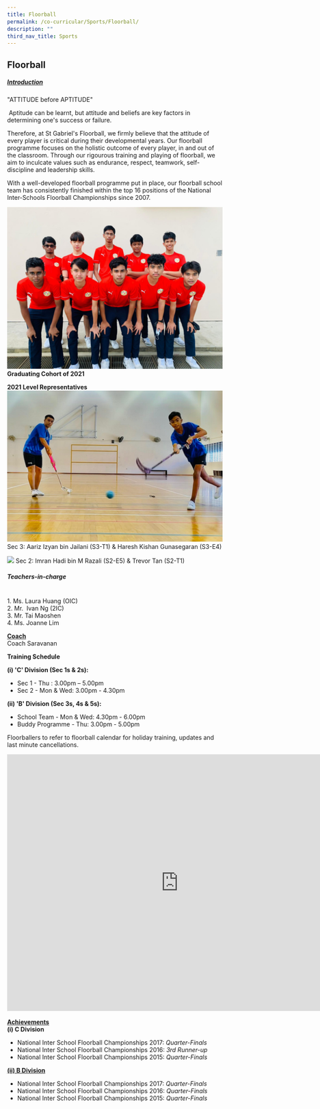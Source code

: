```yaml
---
title: Floorball
permalink: /co-curricular/Sports/Floorball/
description: ""
third_nav_title: Sports
---
```

## Floorball 

##### <u>Introduction</u>

"ATTITUDE before APTITUDE"

 Aptitude can be learnt, but attitude and beliefs are key factors in determining one's success or failure.   

Therefore, at St Gabriel's Floorball, we firmly believe that the attitude of every player is critical during their developmental years. Our floorball programme focuses on the holistic outcome of every player, in and out of the classroom. Through our rigourous training and playing of floorball, we aim to inculcate values such as endurance, respect, teamwork, self-discipline and leadership skills. 

With a well-developed floorball programme put in place, our floorball school team has consistently finished within the top 16 positions of the National Inter-Schools Floorball Championships since 2007.

![](/images/Graduating%20Cohort%20of%202021.png)
**Graduating Cohort of 2021**

**2021 Level Representatives**
![](/images/2021%20Level%20Representatives.png)
Sec 3: Aariz Izyan bin Jailani (S3-T1) & Haresh Kishan Gunasegaran (S3-E4)

![](/images/S2.png)
Sec 2: Imran Hadi bin M Razali (S2-E5) & Trevor Tan (S2-T1)

##### Teachers-in-charge
<br>
1. Ms. Laura Huang (OIC)<br>
2. Mr.  Ivan Ng (2IC) <br>
3. Mr. Tai Maoshen <br>
4. Ms. Joanne Lim


**<u>Coach</u>**<br>
Coach Saravanan

  

**Training Schedule**

**(i) 'C' Division (Sec 1s & 2s):**

*   Sec 1 - Thu : 3.00pm – 5.00pm
*   Sec 2 - Mon & Wed: 3.00pm - 4.30pm

**(ii) 'B' Division (Sec 3s, 4s & 5s):**

*   School Team - Mon & Wed: 4.30pm - 6.00pm
*   Buddy Programme - Thu: 3.00pm - 5.00pm

Floorballers to refer to floorball calendar for holiday training, updates and last minute cancellations.

<iframe src="https://calendar.google.com/calendar/embed?src=c_rnuv42e4idoifn747q4sce0ju4%40group.calendar.google.com&ctz=Asia%2FSingapore" style="border: 0" width="800" height="600" frameborder="0" scrolling="no"></iframe>

**<u>Achievements</u>**<br>
**(i) C Division**

*   National Inter School Floorball Championships 2017: _Quarter-Finals_
*   National Inter School Floorball Championships 2016: _3rd Runner-up_
*   National Inter School Floorball Championships 2015: _Quarter-Finals_

  

**<u>(ii) B Division</u>**

*   National Inter School Floorball Championships 2017: _Quarter-Finals_
*   National Inter School Floorball Championships 2016: _Quarter-Finals_
*   National Inter School Floorball Championships 2015: _Quarter-Finals_